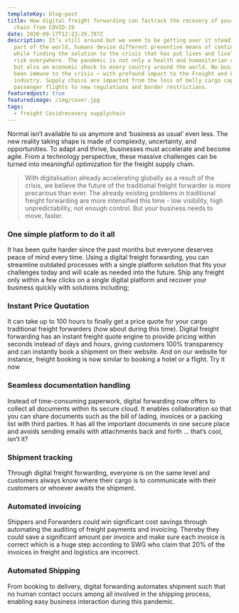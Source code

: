 ```yaml
---
templateKey: blog-post
title: How digital freight forwarding can fastrack the recovery of your supply
  chain from COVID-19
date: 2020-09-17T12:23:29.787Z
description: It’s still around but we seem to be getting over it steadily. Every
  part of the world, humans devise different preventive means of continuing life
  while finding the solution to the crisis that has put lives and livelihoods at
  risk everywhere. The pandemic is not only a health and humanitarian crisis,
  but also an economic shock to every country around the world. No business has
  been immune to the crisis – with profound impact to the Freight and Logistics
  industry. Supply chains are impacted from the loss of belly cargo capacity on
  passenger flights to new regulations and border restrictions.
featuredpost: true
featuredimage: /img/cover.jpg
tags:
  - freight Covidrecovery supplychain
---
```

<!--StartFragment-->

Normal isn’t available to us anymore and ‘business as usual’ even less. The new reality taking shape is made of complexity, uncertainty, and opportunities. To adapt and thrive, businesses must accelerate and become agile. From a technology perspective, these massive challenges can be turned into meaningful optimization for the freight supply chain.

> With digitalisation already accelerating globally as a result of the crisis, we believe the future of the traditional freight forwarder is more precarious than ever. The already existing problems in traditional freight forwarding are more intensified this time - low visibility, high unpredictability, not enough control. But your business needs to move, faster.

### One simple platform to do it all

It has been quite harder since the past months but everyone deserves peace of mind every time. Using a digital freight forwarding, you can streamline outdated processes with a single platform solution that fits your challenges today and will scale as needed into the future. Ship any freight only within a few clicks on a single digital platform and recover your business quickly with solutions including;

### Instant Price Quotation

It can take up to 100 hours to finally get a price quote for your cargo traditional freight forwarders (how about during this time). Digital freight forwarding has an instant freight quote engine to provide pricing within seconds instead of days and hours, giving customers 100% transparency and can instantly book a shipment on their website. And on our website for instance, freight booking is now similar to booking a hotel or a flight. Try it now

### Seamless documentation handling

Instead of time-consuming paperwork, digital forwarding now offers to collect all documents within its secure cloud. It enables collaboration so that you can share documents such as the bill of lading, invoices or a packing list with third parties. It has all the important documents in one secure place and avoids sending emails with attachments back and forth … that’s cool, isn’t it?



### Shipment tracking

Through digital freight forwarding, everyone is on the same level and customers always know where their cargo is to communicate with their customers or whoever awaits the shipment.

### Automated invoicing

Shippers and Forwarders could win significant cost savings through automating the auditing of freight payments and invoicing. Thereby they could save a significant amount per invoice and make sure each invoice is correct which is a huge step according to SWG who claim that 20% of the invoices in freight and logistics are incorrect.

### Automated Shipping

From booking to delivery, digital forwarding automates shipment such that no human contact occurs among all involved in the shipping process, enabling easy business interaction during this pandemic.



<!--EndFragment-->